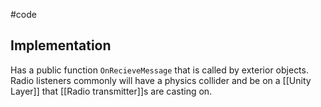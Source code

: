 #code 
## Implementation
Has a public function `OnRecieveMessage` that is called by exterior objects. Radio listeners commonly will have a physics collider and be on a [[Unity Layer]] that [[Radio transmitter]]s are casting on. 